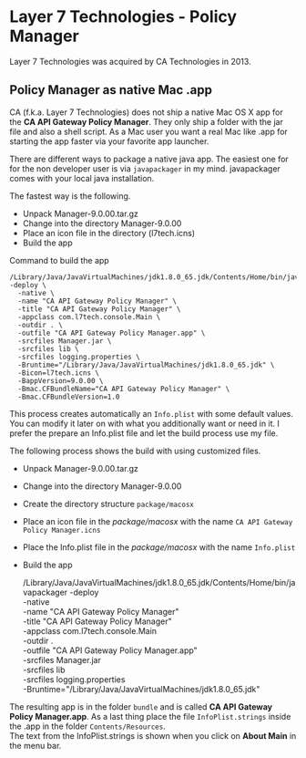 # Layer 7 Technologies - Policy Manager

Layer 7 Technologies was acquired by CA Technologies in 2013.

## Policy Manager as native Mac .app

CA (f.k.a. Layer 7 Technologies) does not ship a native Mac OS X app for the **CA API Gateway Policy Manager**. They only ship a folder with the jar file and also a shell script. As a Mac user you want a real Mac like .app for starting the app faster via your favorite app launcher.

There are different ways to package a native java app. The easiest one for for the non developer user is via `javapackager` in my mind. javapackager comes with your local java installation.

The fastest way is the following.
- Unpack Manager-9.0.00.tar.gz
- Change into the directory Manager-9.0.00
- Place an icon file in the directory (l7tech.icns)
- Build the app

Command to build the app

    /Library/Java/JavaVirtualMachines/jdk1.8.0_65.jdk/Contents/Home/bin/javapackager -deploy \
      -native \
      -name "CA API Gateway Policy Manager" \
      -title "CA API Gateway Policy Manager" \
      -appclass com.l7tech.console.Main \
      -outdir . \
      -outfile "CA API Gateway Policy Manager.app" \
      -srcfiles Manager.jar \
      -srcfiles lib \
      -srcfiles logging.properties \
      -Bruntime="/Library/Java/JavaVirtualMachines/jdk1.8.0_65.jdk" \
      -Bicon=l7tech.icns \
      -BappVersion=9.0.00 \
      -Bmac.CFBundleName="CA API Gateway Policy Manager" \
      -Bmac.CFBundleVersion=1.0

This process creates automatically an `Info.plist` with some default values. You can modify it later on with what you additionally want or need in it. I prefer the prepare an Info.plist file and let the build process use my file.

The following process shows the build with using customized files.
- Unpack Manager-9.0.00.tar.gz
- Change into the directory Manager-9.0.00
- Create the directory structure `package/macosx`
- Place an icon file in the *package/macosx* with the name `CA API Gateway Policy Manager.icns`
- Place the Info.plist file in the *package/macosx* with the name `Info.plist`
- Build the app

    /Library/Java/JavaVirtualMachines/jdk1.8.0_65.jdk/Contents/Home/bin/javapackager -deploy \
      -native \
      -name "CA API Gateway Policy Manager" \
      -title "CA API Gateway Policy Manager" \
      -appclass com.l7tech.console.Main \
      -outdir . \
      -outfile "CA API Gateway Policy Manager.app" \
      -srcfiles Manager.jar \
      -srcfiles lib \
      -srcfiles logging.properties \
      -Bruntime="/Library/Java/JavaVirtualMachines/jdk1.8.0_65.jdk"

The resulting app is in the folder `bundle` and is called **CA API Gateway Policy Manager.app**. As a last thing place the file `InfoPlist.strings` inside the .app in the folder `Contents/Resources`.  
The text from the InfoPlist.strings is shown when you click on **About Main** in the menu bar.

